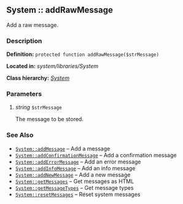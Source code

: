 
System :: addRawMessage
-------------------------------------------

Add a raw message.


### Description ###

**Definition:** `protected function addRawMessage($strMessage)`

**Located in:** *system/libraries/System*

**Class hierarchy:** *[System](../System.md)*


### Parameters ###

1. *string* `$strMessage`

	The message to be stored.


### See Also ###

- [`System::addMessage`](addMessage.md) – Add a message
- [`System::addConfirmationMessage`](addConfirmationMessage.md) – Add a confirmation message
- [`System::addErrorMessage`](addErrorMessage.md) – Add an error message
- [`System::addInfoMessage`](addInfoMessage.md) – Add an info message
- [`System::addNewMessage`](addNewMessage.md) – Add a new message
- [`System::getMessages`](getMessages.md) – Get messages as HTML
- [`System::getMessageTypes`](getMessageTypes.md) – Get message types
- [`System::resetMessages`](resetMessages.md) – Reset system messages
